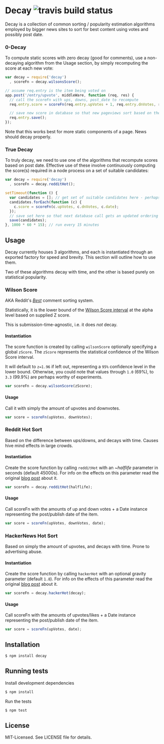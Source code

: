 # Decay ![travis build status](https://secure.travis-ci.org/clux/decay.png)

Decay is a collection of common sorting / popularity estimation algorithms employed by bigger news sites
to sort for best content using votes and possibly post date.

### 0-Decay
To compute static scores with zero decay (good for comments), use a non-decaying algorithm from the Usage section,
by simply recomputing the score at each new vote:

````javascript
var decay = require('decay')
  , scoreFn = decay.wilsonsScore();

// assume req.entry is the item being voted on
app.post('/entry/upvote', middleWare, function (req, res) {
  // call the scoreFn with ups, downs, post_date to recompute
  req.entry.score = scoreFn(req.entry.upVotes + 1, req.entry.dnVotes, req.entry.postDate);

  // save new score in database so that new pageviews sort based on the new score
  req.entry.save();
});
````

Note that this works best for more static components of a page. News should decay properly.

### True Decay
To truly decay, we need to use one of the algorithms that recompute scores based on post date.
Effective use of these involve continuously computing the score(s)
required in a node process on a set of suitable candidates:

````javascript
var decay = require('decay')
  , scoreFn = decay.redditHot();

setTimeout(function () {
  var candidates = []; // get set of suitable candidates here - perhaps via stored recent || popular items in redis
  candidates.forEach(function (c) {
    c.score = scoreFn(c.upVotes, c.dnVotes, c.date);
  });
  // save set here so that next database call gets an updated ordering
  save(candidates);
}, 1000 * 60 * 15); // run every 15 minutes
````

## Usage

Decay currently houses 3 algorithms, and each is instantiated through an exported factory for speed and brevity.
This section will outline how to use them.

Two of these algorithms decay with time, and the other is based purely on statistical popularity.

### Wilson Score
AKA Reddit's *[Best](http://blog.reddit.com/2009/10/reddits-new-comment-sorting-system.html)* comment sorting system.

Statistically, it is the lower bound of the
[Wilson Score interval](http://en.wikipedia.org/wiki/Binomial_proportion_confidence_interval)
at the alpha level based on supplied Z score.

This is submission-time-agnostic, i.e. it does *not* decay.

#### Instantiation
The score function is created by calling `wilsonScore` optionally specifying a global `zScore`.
The `zScore` represents the statistical confidence of the Wilson Score interval.

It will default to `z=1.96` if left out, representing a `95%` confidence level in the lower bound.
Otherwise, you could note that values through `1.0` (69%), to `3.3` (99.9%) are perhaps worthy of experiments.

````javascript
var scoreFn = decay.wilsonScore(zScore);
````

#### Usage
Call it with simply the amount of upvotes and downvotes.

````javascript
var score = scoreFn(upVotes, downVotes);
````


### Reddit Hot Sort
Based on the difference between ups/downs, and decays with time.
Causes hive mind effects in large crowds.

#### Instantiation
Create the score function by calling `redditHot` with an ~_halflife_ parameter in seconds (default 45000s).
For info on the effects on this parameter read the original [blog post](http://amix.dk/blog/post/19588) about it.

````javascript
var scoreFn = decay.redditHot(halflife);
````

#### Usage
Call scoreFn with the amounts of up and down votes + a Date instance representing the post/publish date of the item.

````javascript
var score = scoreFn(upVotes, downVotes, date);
````


### HackerNews Hot Sort
Based on simply the amount of upvotes, and decays with time.
Prone to advertising abuse.

#### Instantiation
Create the score function by calling `hackerHot` with an optional gravity parameter (default `1.8`).
For info on the effects of this parameter read the original [blog post](http://amix.dk/blog/post/19574) about it.

````javascript
var scoreFn = decay.hackerHot(decay);
````

#### Usage
Call scoreFn with the amounts of upvotes/likes + a Date instance representing the post/publish date of the item.

````javascript
var score = scoreFn(upVotes, date);
````

## Installation

````bash
$ npm install decay
````

## Running tests
Install development dependencies

````bash
$ npm install
````

Run the tests

````bash
$ npm test
````

## License
MIT-Licensed. See LICENSE file for details.

